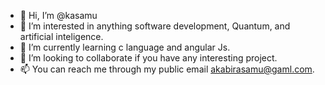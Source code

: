 - 👋 Hi, I’m @kasamu
- 👀 I’m interested in anything software development, Quantum, and artificial inteligence.
- 🌱 I’m currently learning c language and angular Js.
- 💞️ I’m looking to collaborate if you have any interesting project.
- 📫 You can reach me through my public email akabirasamu@gaml.com.

<!---
kasamu/kasamu is a ✨ special ✨ repository because its `README.md` (this file) appears on your GitHub profile.
You can click the Preview link to take a look at your changes.
--->
